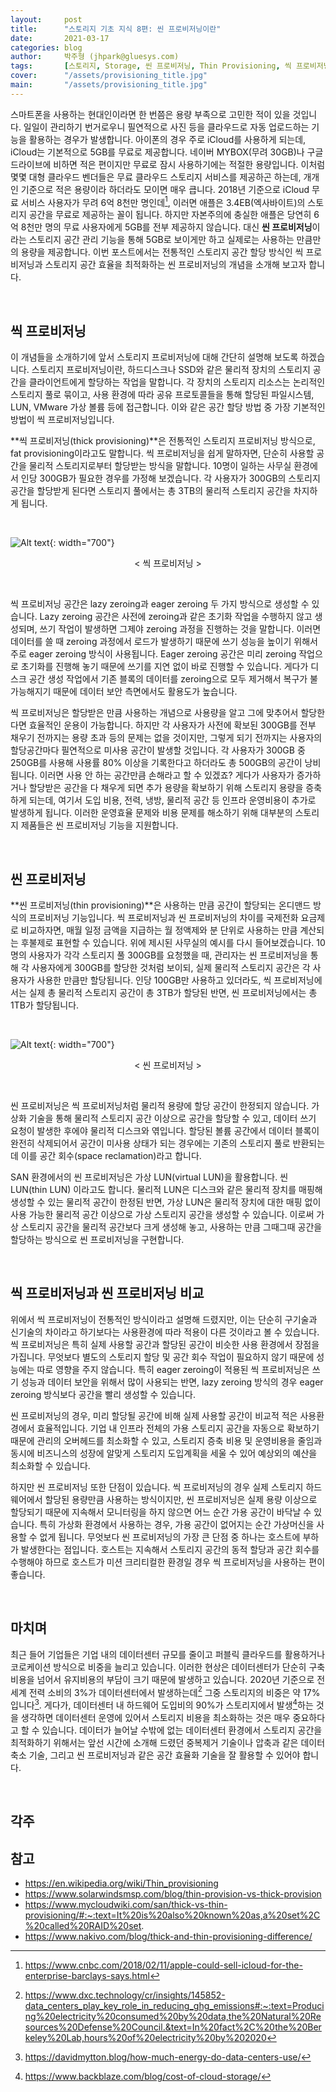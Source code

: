 ```yaml
---
layout:     post
title:      "스토리지 기초 지식 8편: 씬 프로비저닝이란"
date:       2021-03-17
categories: blog
author:     박주형 (jhpark@gluesys.com)
tags:       [스토리지, Storage, 씬 프로비저닝, Thin Provisioning, 씩 프로비저닝, Thick Provisioning, 스토리지 관리, Storage Management, 스토리지 가상화, Storage Virtualization]
cover:      "/assets/provisioning_title.jpg"
main:       "/assets/provisioning_title.jpg"
---
```


스마트폰을 사용하는 현대인이라면 한 번쯤은 용량 부족으로 고민한 적이 있을 것입니다. 일일이 관리하기 번거로우니 필연적으로 사진 등을 클라우드로 자동 업로드하는 기능을 활용하는 경우가 발생합니다. 아이폰의 경우 주로 iCloud를 사용하게 되는데, iCloud는 기본적으로 5GB를 무료로 제공합니다. 네이버 MYBOX(무려 30GB)나 구글 드라이브에 비하면 적은 편이지만 무료로 잠시 사용하기에는 적절한 용량입니다. 이처럼 몇몇 대형 클라우드 벤더들은 무료 클라우드 스토리지 서비스를 제공하곤 하는데, 개개인 기준으로 적은 용량이라 하더라도 모이면 매우 큽니다. 2018년 기준으로 iCloud 무료 서비스 사용자가 무려 6억 8천만 명인데[^1], 이러면 애플은 3.4EB(엑사바이트)의 스토리지 공간을 무료로 제공하는 꼴이 됩니다. 하지만 자본주의에 충실한 애플은 당연히 6억 8천만 명의 무료 사용자에게 5GB를 전부 제공하지 않습니다. 대신 **씬 프로비저닝**이라는 스토리지 공간 관리 기능을 통해 5GB로 보이게만 하고 실제로는 사용하는 만큼만의 용량을 제공합니다. 이번 포스트에서는 전통적인 스토리지 공간 할당 방식인 씩 프로비저닝과 스토리지 공간 효율을 최적화하는 씬 프로비저닝의 개념을 소개해 보고자 합니다.  
  
&nbsp;
  
## 씩 프로비저닝
  
이 개념들을 소개하기에 앞서 스토리지 프로비저닝에 대해 간단히 설명해 보도록 하겠습니다. 스토리지 프로비저닝이란, 하드디스크나 SSD와 같은 물리적 장치의 스토리지 공간을 클라이언트에게 할당하는 작업을 말합니다. 각 장치의 스토리지 리소스는 논리적인 스토리지 풀로 묶이고, 사용 환경에 따라 공유 프로토콜들을 통해 할당된 파일시스템, LUN, VMware 가상 볼륨 등에 접근합니다. 이와 같은 공간 할당 방법 중 가장 기본적인 방법이 씩 프로비저닝입니다.  
  
**씩 프로비저닝(thick provisioning)**은 전통적인 스토리지 프로비저닝 방식으로, fat provisioning이라고도 말합니다. 씩 프로비저닝을 쉽게 말하자면, 단순히 사용할 공간을 물리적 스토리지로부터 할당받는 방식을 말합니다. 10명이 일하는 사무실 환경에서 인당 300GB가 필요한 경우를 가정해 보겠습니다. 각 사용자가 300GB의 스토리지 공간을 할당받게 된다면 스토리지 풀에서는 총 3TB의 물리적 스토리지 공간을 차지하게 됩니다.   
  
&nbsp;
  
![Alt text](/assets/thick_provisioning.png){: width="700"}
<center>&#60; 씩 프로비저닝 &#62;</center>
  
&nbsp;
  
씩 프로비저닝 공간은 lazy zeroing과 eager zeroing 두 가지 방식으로 생성할 수 있습니다. Lazy zeroing 공간은 사전에 zeroing과 같은 초기화 작업을 수행하지 않고 생성되며, 쓰기 작업이 발생하면 그제야 zeroing 과정을 진행하는 것을 말합니다. 이러면 데이터를 쓸 때 zeroing 과정에서 로드가 발생하기 때문에 쓰기 성능을 높이기 위해서 주로 eager zeroing 방식이 사용됩니다. Eager zeroing 공간은 미리 zeroing 작업으로 초기화를 진행해 놓기 때문에 쓰기를 지연 없이 바로 진행할 수 있습니다. 게다가 디스크 공간 생성 작업에서 기존 블록의 데이터를 zeroing으로 모두 제거해서 복구가 불가능해지기 때문에 데이터 보안 측면에서도 활용도가 높습니다.  
  
씩 프로비저닝은 할당받은 만큼 사용하는 개념으로 사용량을 알고 그에 맞추어서 할당한다면 효율적인 운용이 가능합니다. 하지만 각 사용자가 사전에 확보된 300GB를 전부 채우기 전까지는 용량 초과 등의 문제는 없을 것이지만, 그렇게 되기 전까지는 사용자의 할당공간마다 필연적으로 미사용 공간이 발생할 것입니다. 각 사용자가 300GB 중 250GB를 사용해 사용률 80% 이상을 기록한다고 하더라도 총 500GB의 공간이 낭비됩니다. 이러면 사용 안 하는 공간만큼 손해라고 할 수 있겠죠? 게다가 사용자가 증가하거나 할당받은 공간을 다 채우게 되면 추가 용량을 확보하기 위해 스토리지 용량을 증축하게 되는데, 여기서 도입 비용, 전력, 냉방, 물리적 공간 등 인프라 운영비용이 추가로 발생하게 됩니다. 이러한 운영효율 문제와 비용 문제를 해소하기 위해 대부분의 스토리지 제품들은 씬 프로비저닝 기능을 지원합니다.  
  
&nbsp;
  
## 씬 프로비저닝
  
**씬 프로비저닝(thin provisioning)**은 사용하는 만큼 공간이 할당되는 온디맨드 방식의 프로비저닝 기능입니다. 씩 프로비저닝과 씬 프로비저닝의 차이를 국제전화 요금제로 비교하자면, 매월 일정 금액을 지급하는 월 정액제와 분 단위로 사용하는 만큼 계산되는 후불제로 표현할 수 있습니다. 위에 제시된 사무실의 예시를 다시 들어보겠습니다. 10명의 사용자가 각각 스토리지 풀 300GB를 요청했을 때, 관리자는 씬 프로비저닝을 통해 각 사용자에게 300GB를 할당한 것처럼 보이되, 실제 물리적 스토리지 공간은 각 사용자가 사용한 만큼만 할당됩니다. 인당 100GB만 사용하고 있더라도, 씩 프로비저닝에서는 실제 총 물리적 스토리지 공간이 총 3TB가 할당된 반면, 씬 프로비저닝에서는 총 1TB가 할당됩니다. 
  
&nbsp;
  
![Alt text](/assets/thin_provisioning.png){: width="700"}
<center>&#60; 씬 프로비저닝 &#62;</center>
  
&nbsp;
  
씬 프로비저닝은 씩 프로비저닝처럼 물리적 용량에 할당 공간이 한정되지 않습니다. 가상화 기술을 통해 물리적 스토리지 공간 이상으로 공간을 할당할 수 있고, 데이터 쓰기 요청이 발생한 후에야 물리적 디스크와 엮입니다. 할당된 볼륨 공간에서 데이터 블록이 완전히 삭제되어서 공간이 미사용 상태가 되는 경우에는 기존의 스토리지 풀로 반환되는데 이를 공간 회수(space reclamation)라고 합니다.  
  
SAN 환경에서의 씬 프로비저닝은 가상 LUN(virtual LUN)을 활용합니다. 씬 LUN(thin LUN) 이라고도 합니다. 물리적 LUN은 디스크와 같은 물리적 장치를 매핑해 생성할 수 있는 물리적 공간이 한정된 반면, 가상 LUN은 물리적 장치에 대한 매핑 없이 사용 가능한 물리적 공간 이상으로 가상 스토리지 공간을 생성할 수 있습니다. 이로써 가상 스토리지 공간을 물리적 공간보다 크게 생성해 놓고, 사용하는 만큼 그때그때 공간을 할당하는 방식으로 씬 프로비저닝을 구현합니다.  
  
&nbsp;  

## 씩 프로비저닝과 씬 프로비저닝 비교
  
위에서 씩 프로비저닝이 전통적인 방식이라고 설명해 드렸지만, 이는 단순히 구기술과 신기술의 차이라고 하기보다는 사용환경에 따라 적용이 다른 것이라고 볼 수 있습니다. 씩 프로비저닝은 특히 실제 사용할 공간과 할당된 공간이 비슷한 사용 환경에서 장점을 가집니다. 무엇보다 별도의 스토리지 할당 및 공간 회수 작업이 필요하지 않기 때문에 성능에는 따로 영향을 주지 않습니다. 특히 eager zeroing이 적용된 씩 프로비저닝은 쓰기 성능과 데이터 보안을 위해서 많이 사용되는 반면, lazy zeroing 방식의 경우 eager zeroing 방식보다 공간을 빨리 생성할 수 있습니다.  
  
씬 프로비저닝의 경우, 미리 할당될 공간에 비해 실제 사용할 공간이 비교적 적은 사용환경에서 효율적입니다. 기업 내 인프라 전체의 가용 스토리지 공간을 자동으로 확보하기 때문에 관리의 오버헤드를 최소화할 수 있고, 스토리지 증축 비용 및 운영비용을 줄임과 동시에 비즈니스의 성장에 알맞게 스토리지 도입계획을 세울 수 있어 예상외의 예산을 최소화할 수 있습니다.  
  
하지만 씬 프로비저닝 또한 단점이 있습니다. 씩 프로비저닝의 경우 실제 스토리지 하드웨어에서 할당된 용량만큼 사용하는 방식이지만, 씬 프로비저닝은 실제 용량 이상으로 할당되기 때문에 지속해서 모니터링을 하지 않으면 어느 순간 가용 공간이 바닥날 수 있습니다. 특히 가상화 환경에서 사용하는 경우, 가용 공간이 없어지는 순간 가상머신을 사용할 수 없게 됩니다. 무엇보다 씬 프로비저닝의 가장 큰 단점 중 하나는 호스트에 부하가 발생한다는 점입니다. 호스트는 지속해서 스토리지 공간의 동적 할당과 공간 회수를 수행해야 하므로 호스트가 미션 크리티컬한 환경일 경우 씩 프로비저닝을 사용하는 편이 좋습니다.  
  
&nbsp;
  
## 마치며
  
최근 들어 기업들은 기업 내의 데이터센터 규모를 줄이고 퍼블릭 클라우드를 활용하거나 코로케이션 방식으로 비중을 늘리고 있습니다. 이러한 현상은 데이터센터가 단순히 구축 비용을 넘어서 유지비용의 부담이 크기 때문에 발생하고 있습니다. 2020년 기준으로 전 세계 전력 소비의 3%가 데이터센터에서 발생하는데[^2] 그중 스토리지의 비중은 약 17%입니다[^3]. 게다가, 데이터센터 내 하드웨어 도입비의 90%가 스토리지에서 발생[^4]하는 것을 생각하면 데이터센터 운영에 있어서 스토리지 비용을 최소화하는 것은 매우 중요하다고 할 수 있습니다. 데이터가 늘어날 수밖에 없는 데이터센터 환경에서 스토리지 공간을 최적화하기 위해서는 앞선 시간에 소개해 드렸던 중복제거 기술이나 압축과 같은 데이터 축소 기술, 그리고 씬 프로비저닝과 같은 공간 효율화 기술을 잘 활용할 수 있어야 합니다.  
  
&nbsp;
  
## 각주
  
[^1]: https://www.cnbc.com/2018/02/11/apple-could-sell-icloud-for-the-enterprise-barclays-says.html
[^2]: https://www.dxc.technology/cr/insights/145852-data_centers_play_key_role_in_reducing_ghg_emissions#:~:text=Producing%20electricity%20consumed%20by%20data,the%20Natural%20Resources%20Defense%20Council.&text=In%20fact%2C%20the%20Berkeley%20Lab,hours%20of%20electricity%20by%202020
[^3]: https://davidmytton.blog/how-much-energy-do-data-centers-use/
[^4]: https://www.backblaze.com/blog/cost-of-cloud-storage/
  
## 참고
  
 * https://en.wikipedia.org/wiki/Thin_provisioning
 * https://www.solarwindsmsp.com/blog/thin-provision-vs-thick-provision
 * https://www.mycloudwiki.com/san/thick-vs-thin-provisioning/#:~:text=It%20is%20also%20known%20as,a%20set%2C%20called%20RAID%20set.
 * https://www.nakivo.com/blog/thick-and-thin-provisioning-difference/
  
  